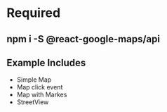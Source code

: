 # Required
## npm i -S @react-google-maps/api


## Example Includes

* Simple Map
* Map click event
* Map with Markes
* StreetView